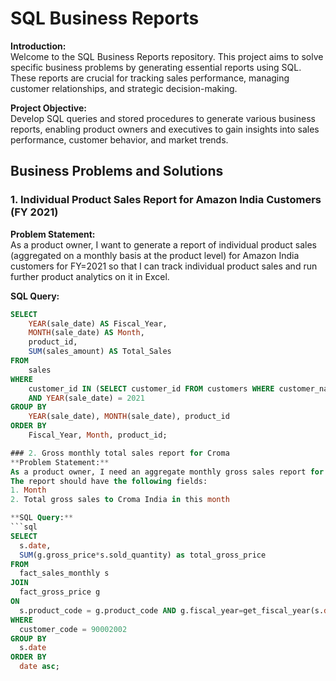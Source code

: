 # SQL Business Reports

**Introduction:**  
Welcome to the SQL Business Reports repository. This project aims to solve specific business problems by generating essential reports using SQL. These reports are crucial for tracking sales performance, managing customer relationships, and strategic decision-making.

**Project Objective:**  
Develop SQL queries and stored procedures to generate various business reports, enabling product owners and executives to gain insights into sales performance, customer behavior, and market trends.

## Business Problems and Solutions

### 1. Individual Product Sales Report for Amazon India Customers (FY 2021)
**Problem Statement:**  
As a product owner, I want to generate a report of individual product sales (aggregated on a monthly basis at the product level) for Amazon India customers for FY=2021 so that I can track individual product sales and run further product analytics on it in Excel.

**SQL Query:**
```sql
SELECT 
    YEAR(sale_date) AS Fiscal_Year,
    MONTH(sale_date) AS Month,
    product_id,
    SUM(sales_amount) AS Total_Sales
FROM 
    sales
WHERE 
    customer_id IN (SELECT customer_id FROM customers WHERE customer_name = 'Amazon India')
    AND YEAR(sale_date) = 2021
GROUP BY 
    YEAR(sale_date), MONTH(sale_date), product_id
ORDER BY 
    Fiscal_Year, Month, product_id;

### 2. Gross monthly total sales report for Croma
**Problem Statement:**  
As a product owner, I need an aggregate monthly gross sales report for Croma India custoer so that I can track how much sales this particular customer is generating for Atliq and manage our relationship accordingly.
The report should have the following fields:
1. Month
2. Total gross sales to Croma India in this month

**SQL Query:**
```sql
SELECT
  s.date,
  SUM(g.gross_price*s.sold_quantity) as total_gross_price
FROM
  fact_sales_monthly s
JOIN
  fact_gross_price g
ON
  s.product_code = g.product_code AND g.fiscal_year=get_fiscal_year(s.date)
WHERE
  customer_code = 90002002
GROUP BY
  s.date
ORDER BY
  date asc;
